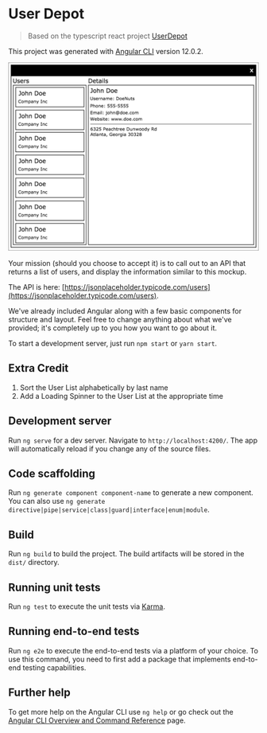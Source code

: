 # User Depot

> Based on the typescript react project [UserDepot](https://github.com/getsaf/user-depot-ts)

This project was generated with [Angular CLI](https://github.com/angular/angular-cli) version 12.0.2.

![Mock-up](mock.jpg)

Your mission (should you choose to accept it) is to call out to an API that returns a list of users, and display the information similar to this mockup.

The API is here: [https://jsonplaceholder.typicode.com/users](https://jsonplaceholder.typicode.com/users).

We've already included Angular along with a few basic components for structure and layout. Feel free to change anything about what we've provided; it's completely up to you how you want to go about it.

To start a development server, just run `npm start` or `yarn start`.

## Extra Credit

1. Sort the User List alphabetically by last name
2. Add a Loading Spinner to the User List at the appropriate time

## Development server

Run `ng serve` for a dev server. Navigate to `http://localhost:4200/`. The app will automatically reload if you change any of the source files.

## Code scaffolding

Run `ng generate component component-name` to generate a new component. You can also use `ng generate directive|pipe|service|class|guard|interface|enum|module`.

## Build

Run `ng build` to build the project. The build artifacts will be stored in the `dist/` directory.

## Running unit tests

Run `ng test` to execute the unit tests via [Karma](https://karma-runner.github.io).

## Running end-to-end tests

Run `ng e2e` to execute the end-to-end tests via a platform of your choice. To use this command, you need to first add a package that implements end-to-end testing capabilities.

## Further help

To get more help on the Angular CLI use `ng help` or go check out the [Angular CLI Overview and Command Reference](https://angular.io/cli) page.
